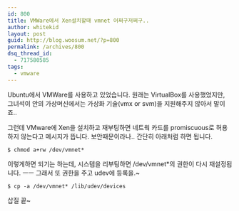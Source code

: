 ```yaml
---
id: 800
title: VMWare에서 Xen설치할때 vmnet 어쩌구저쩌구..
author: whitekid
layout: post
guid: http://blog.woosum.net/?p=800
permalink: /archives/800
dsq_thread_id:
  - 717580585
tags:
  - vmware
---
```

Ubuntu에서 VMWare를 사용하고 있었습니다. 원래는 VirtualBox를 사용했었지만, 그녀석이 안의 가상머신에서는 가상화 기술(vmx or svm)을 지원해주지 않아서 말이죠..

그런데 VMware에 Xen을 설치하고 재부팅하면 네트웍 카드를 promiscuous로 허용하지 않는다고 메시지가 뜹니다. 보안때문이라나.. 간단히 아래처럼 하면 됩니다.

    $ chmod a+rw /dev/vmnet*

이렇게하면 되기는 하는데, 시스템을 리부팅하면 /dev/vmnet*의 권한이 다시 재설정됩니다. ㅡㅡ 그래서 또 권한을 주고 udev에 등록을.~

    $ cp -a /dev/vmnet* /lib/udev/devices

삽질 끝~